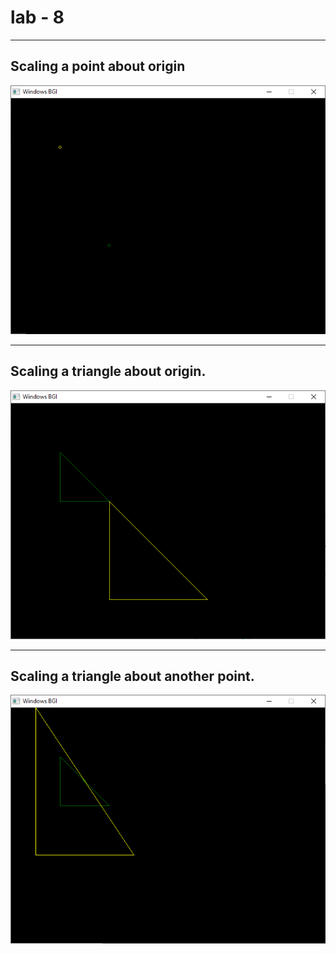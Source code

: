 # lab - 8

<hr />

## Scaling a point about origin

![Scaling a point about origin](<./assets/image%20(1).png>)

<hr />

## Scaling a triangle about origin.

![Scaling a triangle about origin.](<./assets/image%20(2).png>)

<hr />

## Scaling a triangle about another point.

![Scaling a triangle about another point.](<./assets/image%20(3).png>)
